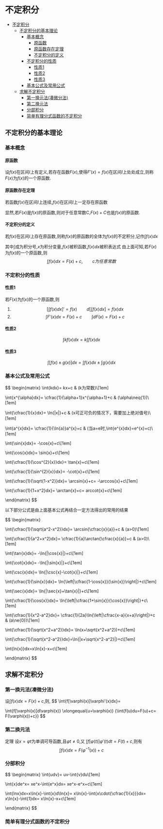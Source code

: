 # 不定积分

- [不定积分](#不定积分)
  - [不定积分的基本理论](#不定积分的基本理论)
    - [基本概念](#基本概念)
      - [原函数](#原函数)
      - [原函数存在定理](#原函数存在定理)
      - [不定积分的定义](#不定积分的定义)
    - [不定积分的性质](#不定积分的性质)
      - [性质1](#性质1)
      - [性质2](#性质2)
      - [性质3](#性质3)
    - [基本公式及常用公式](#基本公式及常用公式)
  - [求解不定积分](#求解不定积分)
    - [第一换元法(凑微分法)](#第一换元法凑微分法)
    - [第二换元法](#第二换元法)
    - [分部积分](#分部积分)
    - [简单有理分式函数的不定积分](#简单有理分式函数的不定积分)

## 不定积分的基本理论

### 基本概念

#### 原函数

设$f(x)$在区间$I$上有定义,若存在函数$F(x)$,使得$F'(x)=f(x)$在区间$I$上处处成立,则称$F(x)$为$f(x)$的一个原函数.

#### 原函数存在定理

若函数$f(x)$在区间$I$上连续,$f(x)$在区间$I$上一定存在原函数

显然,若$F(x)$是$f(x)$的原函数,则对于任意常数C,$F(x)+C$也是$f(x)$的原函数.

#### 不定积分的定义

若$f(x)$在区间$I$上存在原函数,则称$f(x)$的原函数的全体为$f(x)$的不定积分,记作$\int{f(x)dx}$

其中$\int$成为积分号,$x$为积分变量,$f(x)$被积函数,$f(x)dx$被积表达式
由上面可知,若$F(x)$为$f(x)$的一个原函数,则
$$
\int{f(x)dx}=F(x)+c,\qquad c为任意常数
$$

### 不定积分的性质

#### 性质1

若$F(x)$为$f(x)$的一个原函数,则

1. $$\left[ \int{f(x)dx}\right]'=f(x) \qquad d\left[\int{f(x)dx}\right]=f(x)dx$$
2. $$\int{F'(x)dx}=F(x)+c \qquad \int{dF(x)}=F(x)+c$$

#### 性质2

$$
\int{kf(x)dx}=k\int{f(x)dx}
$$

#### 性质3

$$
\int{\left[f(x)\pm{g(x)}\right]dx}=\int{f(x)dx}\pm{\int{g(x)dx}}
$$

### 基本公式及常用公式

$$
\begin{matrix}
\int{kdx}=
kx+c & (k为常数)\\[1em]

\int{x^{\alpha}dx}=
\cfrac{1}{\alpha+1}x^{\alpha+1}+c &
(\alpha\neq{1})\\[1em]

\int{\cfrac{1}{x}dx}=
\ln{|x|}+c &
(x可正可负的情况下，需要加上绝对值号)\\[1em]

\int{a^{x}dx}=
\cfrac{1}{\ln{a}}a^{x}+c &
(当a=e时,\int{e^{x}dx}=e^{x}+c)\\[1em]

\int{\sin{x}dx}=
-\cos{x}+c\\[1em]

\int{\cos{x}dx}=
\sin{x}+c\\[1em]

\int{\cfrac{1}{\cos^{2}{x}}dx}=
\tan{x}+c\\[1em]

\int{\cfrac{1}{\sin^{2}{x}}dx}=
-\cot{x}+c\\[1em]

\int{\cfrac{1}{\sqrt{1-x^2}}dx}=
\arcsin{x}+c=
-\arccos{x}+c\\[1em]

\int{\cfrac{1}{1+x^2}dx}=
\arctan{x}+c=
arccot{x}+c\\[1em]

\end{matrix}
$$

以下部分公式是由上面基本公式再结合一定方法得出的常用的结果

$$
\begin{matrix}

\int{\cfrac{1}{\sqrt{a^2-x^2}}dx}=
\arcsin{\cfrac{x}{a}}+c &
(a>0)\\[1em]

\int{\cfrac{1}{a^2+x^2}dx}=
\cfrac{1}{a}\arctan{\cfrac{x}{a}}+c &
(a>0)\\[1em]

\int{\tan{x}dx}=
-\ln{|\cos{x}|}+c\\[1em]

\int{\cot{x}dx}=
-\ln{|\sin{x}|}+c\\[1em]

\int{\csc{x}dx}=
\ln{|\csc{x}-\cot{x}|}+c\\[1em]

\int{\cfrac{1}{\sin{x}}dx}=
\ln{\left|\cfrac{1-\cos{x}}{\sin{x}}\right|}+c\\[1em]

\int{\sec{x}dx}=
\ln{|\sec{x}+\tan{x}|}+c\\[1em]

\int{\cfrac{1}{\cos{x}}dx}=
\ln{\left|\cfrac{1+\sin{x}}{\cos{x}}\right|}+c\\[1em]

\int{\cfrac{1}{x^2-a^2}dx}=
\cfrac{1}{2a}\ln{\left|\cfrac{x-a}{x+a}\right|}+c &
(a\ne{0})\\[1em]

\int{\cfrac{1}{\sqrt{x^2+a^2}}dx}=
\ln(x+\sqrt{x^2+a^2})+c\\[1em]

\int{\cfrac{1}{\sqrt{x^2-a^2}}dx}=\ln{|x+\sqrt{x^2-a^2}|}+c\\[1em]

\int{ln{x}}dx=x\ln{x}-x+c\\[1em]

\end{matrix}
$$

## 求解不定积分

### 第一换元法(凑微分法)

设$\int{f(x)dx=F(x)+c}$,则,
$$
\int{f[\varphi(x)]\varphi'(x)dx}=

\int{f[\varphi(x)]d\varphi(x)}
\xlongequal{u=\varphi(x)}
{\int{f(u)du=F(u)+c=
F(\varphi(x))+c}}
$$

### 第二换元法

定理
设$x=\varphi{t}$为单调可导函数,且$\varphi{t}\neq{0}$,又
$\int{f\left[\varphi(t)\right]\varphi'(t)}dt=F(t)+c$,则有
$$
\int{f(x)}dx=F(\varphi^{-1}(x))+c
$$

### 分部积分

$$
\begin{matrix}
\int{udv}=
uv-\int{v}du\\[1em]

\int{x}de^x=
xe^x-\int{e^x}dx=
xe^x-e^x+c\\[1em]

\int{lnx}dx=x\ln{x}-\int{x}d\ln{x}=
x\ln{x}-\int{x\cdot{\cfrac{1}{x}}}dx=
x\ln{x}-\int{1}dx=
x\ln{x}-x+c\\[1em]

\end{matrix}
$$

### 简单有理分式函数的不定积分
